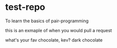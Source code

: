 # test-repo
To learn the basics of pair-programming




this is an exmaple of when you would pull a request

what's your fav chocolate, kev? dark chocolate